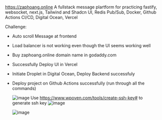 https://zaphoang.online
A fullstack message plartform for practicing fastify, websocket, next.js, Tailwind and Shadcn UI, Redis Pub/Sub, Docker, Github Actions CI/CD, Digital Ocean, Vercel

Challenge:
- Auto scroll Message at frontend
- Load balancer is not working even though the UI seems working well

- Buy zaphoang.online domain name in godaddy.com
- Successfully Deploy UI in Vercel
- Initiate Droplet in Digital Ocean, Deploy Backend successfuly
- Deploy project on Github Actions successfully (run through all the commands)

  ![image](https://github.com/user-attachments/assets/21b66426-781d-4ae5-bdf3-d14f3e9f138c)
Use https://www.wpoven.com/tools/create-ssh-key# to generate ssh key
![image](https://github.com/user-attachments/assets/ef14b6e4-f72c-4d99-ba2a-8ad579027480)

  ![image](https://github.com/user-attachments/assets/b23657b1-1cd3-4ece-a5d4-c1050ef1e86f)


